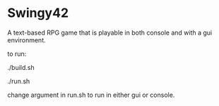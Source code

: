 # Swingy42

A text-based RPG game that is playable in both console and with a gui environment.

to run:

./build.sh

./run.sh

change argument in run.sh to run in either gui or console.

